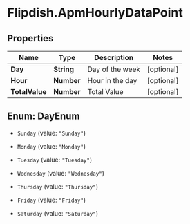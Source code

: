# Flipdish.ApmHourlyDataPoint

## Properties
Name | Type | Description | Notes
------------ | ------------- | ------------- | -------------
**Day** | **String** | Day of the week | [optional] 
**Hour** | **Number** | Hour in the day | [optional] 
**TotalValue** | **Number** | Total Value | [optional] 


<a name="DayEnum"></a>
## Enum: DayEnum


* `Sunday` (value: `"Sunday"`)

* `Monday` (value: `"Monday"`)

* `Tuesday` (value: `"Tuesday"`)

* `Wednesday` (value: `"Wednesday"`)

* `Thursday` (value: `"Thursday"`)

* `Friday` (value: `"Friday"`)

* `Saturday` (value: `"Saturday"`)




